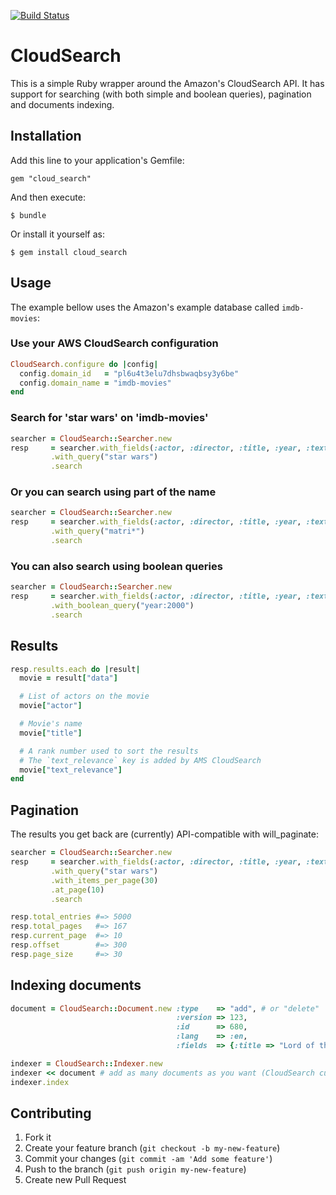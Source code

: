 [![Build Status](https://secure.travis-ci.org/willian/cloud_search.png)](http://travis-ci.org/willian/cloud_search)

# CloudSearch

This is a simple Ruby wrapper around the Amazon's CloudSearch API. It has support for searching (with both simple and boolean queries), pagination
and documents indexing.

## Installation

Add this line to your application's Gemfile:

    gem "cloud_search"

And then execute:

    $ bundle

Or install it yourself as:

    $ gem install cloud_search

## Usage

The example bellow uses the Amazon's example database called `imdb-movies`:

### Use your AWS CloudSearch configuration
``` ruby
CloudSearch.configure do |config|
  config.domain_id   = "pl6u4t3elu7dhsbwaqbsy3y6be"
  config.domain_name = "imdb-movies"
end
```

### Search for 'star wars' on 'imdb-movies'
``` ruby
searcher = CloudSearch::Searcher.new
resp     = searcher.with_fields(:actor, :director, :title, :year, :text_relevance)
         .with_query("star wars")
         .search
```

### Or you can search using part of the name
``` ruby
searcher = CloudSearch::Searcher.new
resp     = searcher.with_fields(:actor, :director, :title, :year, :text_relevance)
         .with_query("matri*")
         .search
```

### You can also search using boolean queries
``` ruby
searcher = CloudSearch::Searcher.new
resp     = searcher.with_fields(:actor, :director, :title, :year, :text_relevance)
         .with_boolean_query("year:2000")
         .search
```

## Results
``` ruby
resp.results.each do |result|
  movie = result["data"]

  # List of actors on the movie
  movie["actor"]

  # Movie's name
  movie["title"]

  # A rank number used to sort the results
  # The `text_relevance` key is added by AMS CloudSearch
  movie["text_relevance"]
end
```

## Pagination

The results you get back are (currently) API-compatible with will\_paginate:

``` ruby
searcher = CloudSearch::Searcher.new
resp     = searcher.with_fields(:actor, :director, :title, :year, :text_relevance)
         .with_query("star wars")
         .with_items_per_page(30)
         .at_page(10)
         .search

resp.total_entries #=> 5000
resp.total_pages   #=> 167
resp.current_page  #=> 10
resp.offset        #=> 300
resp.page_size     #=> 30
```

## Indexing documents

``` ruby
document = CloudSearch::Document.new :type    => "add", # or "delete"
                                     :version => 123,
                                     :id      => 680,
                                     :lang    => :en,
                                     :fields  => {:title => "Lord of the Rings"}

indexer = CloudSearch::Indexer.new
indexer << document # add as many documents as you want (CloudSearch currently sets a limit of 5MB per documents batch)
indexer.index
```

## Contributing

1. Fork it
2. Create your feature branch (`git checkout -b my-new-feature`)
3. Commit your changes (`git commit -am 'Add some feature'`)
4. Push to the branch (`git push origin my-new-feature`)
5. Create new Pull Request

